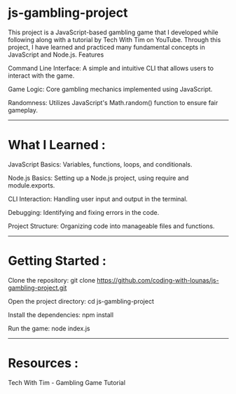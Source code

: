 # js-gambling-project
        
    


This project is a JavaScript-based gambling game that I developed while following along with a tutorial by Tech With Tim on YouTube. Through this project, I have learned and practiced many fundamental concepts in JavaScript and Node.js.
Features

Command Line Interface: A simple and intuitive CLI that allows users to interact with the game.

Game Logic: Core gambling mechanics implemented using JavaScript.

Randomness: Utilizes JavaScript's Math.random() function to ensure fair gameplay.
 ***
# What I Learned :

JavaScript Basics: Variables, functions, loops, and conditionals.

Node.js Basics: Setting up a Node.js project, using require and module.exports.

CLI Interaction: Handling user input and output in the terminal.

Debugging: Identifying and fixing errors in the code.

Project Structure: Organizing code into manageable files and functions.

 ***
# Getting Started :
 
 Clone the repository:
git clone https://github.com/coding-with-lounas/js-gambling-project.git

Open the project directory:
cd js-gambling-project

Install the dependencies:
npm install

Run the game:
node index.js
****
# Resources :

Tech With Tim - Gambling Game Tutorial


